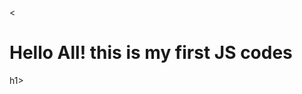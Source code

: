 <<!DOCTYPE html>
<html>
<head>
	<meta charset="utf-8">
	<title>JS code</title>
</head>
<body>
	<H1>Hello All! this is my first JS codes </H1>h1>
</body>
</html>